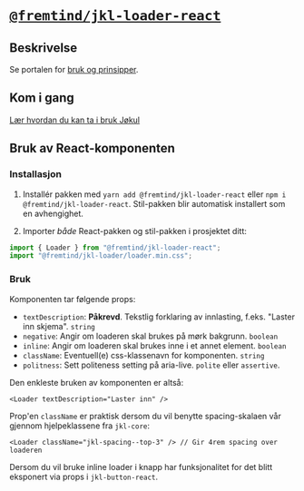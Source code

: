 # [`@fremtind/jkl-loader-react`](https://fremtind.github.io/jokul/komponenter/loader)

## Beskrivelse

Se portalen for [bruk og prinsipper](https://fremtind.github.io/jokul/komponenter/loader).

## Kom i gang

[Lær hvordan du kan ta i bruk Jøkul](https://fremtind.github.io/jokul/developer/getting-started/)

## Bruk av React-komponenten

### Installasjon

1. Installér pakken med `yarn add @fremtind/jkl-loader-react` eller `npm i @fremtind/jkl-loader-react`. Stil-pakken blir automatisk installert som en avhengighet.

2. Importer _både_ React-pakken og stil-pakken i prosjektet ditt:

```js
import { Loader } from "@fremtind/jkl-loader-react";
import "@fremtind/jkl-loader/loader.min.css";
```

### Bruk

Komponenten tar følgende props:

-   `textDescription`: **Påkrevd**. Tekstlig forklaring av innlasting, f.eks. "Laster inn skjema". `string`
-   `negative`: Angir om loaderen skal brukes på mørk bakgrunn. `boolean`
-   `inline`: Angir om loaderen skal brukes inne i et annet element. `boolean`
-   `className`: Eventuell(e) css-klassenavn for komponenten. `string`
-   `politness`: Sett politeness setting på aria-live. `polite` eller `assertive`.

Den enkleste bruken av komponenten er altså:

```tsx
<Loader textDescription="Laster inn" />
```

Prop'en `className` er praktisk dersom du vil benytte spacing-skalaen vår gjennom hjelpeklassene fra `jkl-core`:

```tsx
<Loader className="jkl-spacing--top-3" /> // Gir 4rem spacing over loaderen
```

Dersom du vil bruke inline loader i knapp har funksjonalitet for det blitt eksponert via props i `jkl-button-react`.